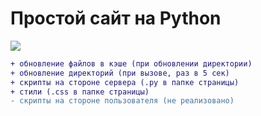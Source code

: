 # Простой сайт на Python

![](https://repository-images.githubusercontent.com/681464540/39960df6-7107-4546-bb6a-0701072aba0a)

```diff
+ обновление файлов в кэше (при обновлении директории)
+ обновление директорий (при вызове, раз в 5 сек)
+ скрипты на стороне сервера (.py в папке страницы)
+ стили (.css в папке страницы)
- скрипты на стороне пользователя (не реализовано)
```
